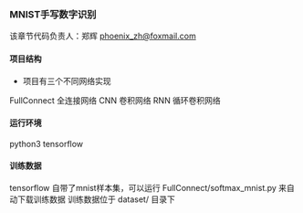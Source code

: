 ### MNIST手写数字识别
该章节代码负责人：郑辉 phoenix_zh@foxmail.com

#### 项目结构

- 项目有三个不同网络实现

FullConnect 全连接网络
CNN 卷积网络
RNN 循环卷积网络

#### 运行环境
python3
tensorflow


#### 训练数据

tensorflow 自带了mnist样本集，可以运行 FullConnect/softmax_mnist.py 来自动下载训练数据
训练数据位于 dataset/ 目录下
